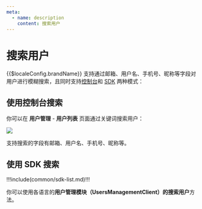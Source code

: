 ```yaml
---
meta:
  - name: description
    content: 搜索用户
---
```


# 搜索用户

<LastUpdated/>

{{$localeConfig.brandName}} 支持通过邮箱、用户名、手机号、昵称等字段对用户进行模糊搜索，且同时支持[控制台](#使用控制台搜索)和 [SDK](#使用-sdk-搜索) 两种模式：

## 使用控制台搜索

你可以在 **用户管理** - **用户列表** 页面通过关键词搜索用户：

![](https://cdn.authing.cn/blog/20201019174154.png)

支持搜索的字段有邮箱、用户名、手机号、昵称等。

## 使用 SDK 搜索

!!!include(common/sdk-list.md)!!!

你可以使用各语言的**用户管理模块（UsersManagementClient）**的**搜索用户**方法。
